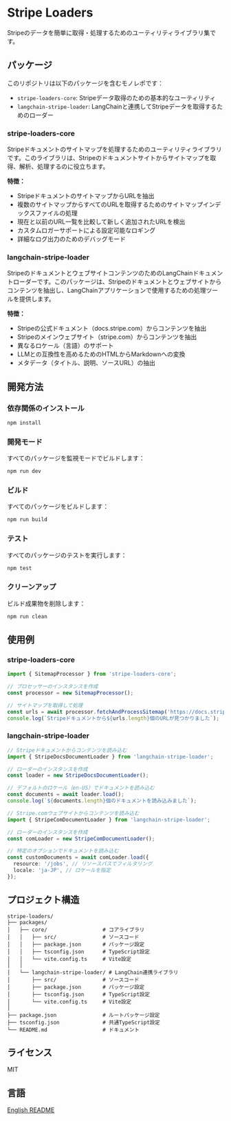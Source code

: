 # Stripe Loaders

Stripeのデータを簡単に取得・処理するためのユーティリティライブラリ集です。

## パッケージ

このリポジトリは以下のパッケージを含むモノレポです：

- `stripe-loaders-core`: Stripeデータ取得のための基本的なユーティリティ
- `langchain-stripe-loader`: LangChainと連携してStripeデータを取得するためのローダー

### stripe-loaders-core

Stripeドキュメントのサイトマップを処理するためのユーティリティライブラリです。このライブラリは、Stripeのドキュメントサイトからサイトマップを取得、解析、処理するのに役立ちます。

**特徴：**

- StripeドキュメントのサイトマップからURLを抽出
- 複数のサイトマップからすべてのURLを取得するためのサイトマップインデックスファイルの処理
- 現在と以前のURL一覧を比較して新しく追加されたURLを検出
- カスタムロガーサポートによる設定可能なロギング
- 詳細なログ出力のためのデバッグモード

### langchain-stripe-loader

StripeのドキュメントとウェブサイトコンテンツのためのLangChainドキュメントローダーです。このパッケージは、Stripeのドキュメントとウェブサイトからコンテンツを抽出し、LangChainアプリケーションで使用するための処理ツールを提供します。

**特徴：**

- Stripeの公式ドキュメント（docs.stripe.com）からコンテンツを抽出
- Stripeのメインウェブサイト（stripe.com）からコンテンツを抽出
- 異なるロケール（言語）のサポート
- LLMとの互換性を高めるためのHTMLからMarkdownへの変換
- メタデータ（タイトル、説明、ソースURL）の抽出

## 開発方法

### 依存関係のインストール

```bash
npm install
```

### 開発モード

すべてのパッケージを監視モードでビルドします：

```bash
npm run dev
```

### ビルド

すべてのパッケージをビルドします：

```bash
npm run build
```

### テスト

すべてのパッケージのテストを実行します：

```bash
npm test
```

### クリーンアップ

ビルド成果物を削除します：

```bash
npm run clean
```

## 使用例

### stripe-loaders-core

```typescript
import { SitemapProcessor } from 'stripe-loaders-core';

// プロセッサーのインスタンスを作成
const processor = new SitemapProcessor();

// サイトマップを取得して処理
const urls = await processor.fetchAndProcessSitemap('https://docs.stripe.com/sitemap.xml');
console.log(`Stripeドキュメントから${urls.length}個のURLが見つかりました`);
```

### langchain-stripe-loader

```typescript
// Stripeドキュメントからコンテンツを読み込む
import { StripeDocsDocumentLoader } from 'langchain-stripe-loader';

// ローダーのインスタンスを作成
const loader = new StripeDocsDocumentLoader();

// デフォルトのロケール（en-US）でドキュメントを読み込む
const documents = await loader.load();
console.log(`${documents.length}個のドキュメントを読み込みました`);

// Stripe.comウェブサイトからコンテンツを読み込む
import { StripeComDocumentLoader } from 'langchain-stripe-loader';

// ローダーのインスタンスを作成
const comLoader = new StripeComDocumentLoader();

// 特定のオプションでドキュメントを読み込む
const customDocuments = await comLoader.load({
  resource: '/jobs', // リソースパスでフィルタリング
  locale: 'ja-JP', // ロケールを指定
});
```

## プロジェクト構造

```
stripe-loaders/
├── packages/
│   ├── core/                  # コアライブラリ
│   │   ├── src/               # ソースコード
│   │   ├── package.json       # パッケージ設定
│   │   ├── tsconfig.json      # TypeScript設定
│   │   └── vite.config.ts     # Vite設定
│   │
│   └── langchain-stripe-loader/ # LangChain連携ライブラリ
│       ├── src/               # ソースコード
│       ├── package.json       # パッケージ設定
│       ├── tsconfig.json      # TypeScript設定
│       └── vite.config.ts     # Vite設定
│
├── package.json               # ルートパッケージ設定
├── tsconfig.json              # 共通TypeScript設定
└── README.md                  # ドキュメント
```

## ライセンス

MIT

## 言語

[English README](./README.md)

